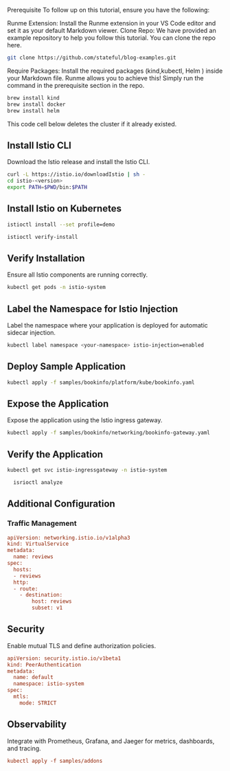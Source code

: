 Prerequisite
To follow up on this tutorial, ensure you have the following:

Runme Extension: Install the Runme extension in your VS Code editor and set it as your default Markdown viewer.
Clone Repo: We have provided an example repository to help you follow this tutorial. You can clone the repo here.

```sh {"id":"01J4M1Y5GPFQV1JFDYAFGEPTAH"}
git clone https://github.com/stateful/blog-examples.git
```

Require Packages: Install the required packages (kind,kubectl, Helm ) inside your Markdown file. Runme allows you to achieve this! Simply run the command in the prerequisite section in the repo.

```sh {"id":"01J4M1YTVZ46FR2QGQ5ERHT7F2"}
brew install kind
brew install docker
brew install helm
```

This code cell below deletes the cluster if it already existed.

## Install Istio CLI
Download the Istio release and install the Istio CLI.

```sh {"id":"01J4M0P1PWG8RMZJR2Y9KSY27N"}
curl -L https://istio.io/downloadIstio | sh -
cd istio-<version>
export PATH=$PWD/bin:$PATH
```

## Install Istio on Kubernetes

```sh {"id":"01J4M0QHHJ3SH5WDT60EWWVST0"}
istioctl install --set profile=demo
```

```sh {"id":"01J4M3EKCC2QQDBEFBRF2XGZA1"}
istioctl verify-install
```

## Verify Installation
Ensure all Istio components are running correctly.

```sh {"id":"01J4M0RHY4EZZEQZBMYZ37WPB9"}
kubectl get pods -n istio-system
```

## Label the Namespace for Istio Injection
Label the namespace where your application is deployed for automatic sidecar injection.

```sh {"id":"01J4M0SG3QGA17VQPPT3RG66ZY"}
kubectl label namespace <your-namespace> istio-injection=enabled
```

## Deploy Sample Application

```sh {"id":"01J4M0TD3DS0CYCW081NP1PV3V"}
kubectl apply -f samples/bookinfo/platform/kube/bookinfo.yaml
```

## Expose the Application

Expose the application using the Istio ingress gateway.

```sh {"id":"01J4M0VJM9D0PBEFJB3TQQPJ0Z"}
kubectl apply -f samples/bookinfo/networking/bookinfo-gateway.yaml

```

## Verify the Application

```sh {"id":"01J4M0YHTRXH1SMAVZC9Y3W34B"}
kubectl get svc istio-ingressgateway -n istio-system
```

```sh {"id":"01J4M3AG3FF3WHW9KS40SSNMPQ"}
  isrioctl analyze
```

## Additional Configuration

### Traffic Management

```ini {"id":"01J4M0ZH2MRNQA6QGQM3HEZ624"}
apiVersion: networking.istio.io/v1alpha3
kind: VirtualService
metadata:
  name: reviews
spec:
  hosts:
  - reviews
  http:
  - route:
    - destination:
        host: reviews
        subset: v1

```

## Security

Enable mutual TLS and define authorization policies.

```ini {"id":"01J4M127A090BAM9SZE6KW1RCX"}
apiVersion: security.istio.io/v1beta1
kind: PeerAuthentication
metadata:
  name: default
  namespace: istio-system
spec:
  mtls:
    mode: STRICT

```

## Observability
Integrate with Prometheus, Grafana, and Jaeger for metrics, dashboards, and tracing.

```ini {"id":"01J4M12ZPXR20RZAKC5800AA55"}
kubectl apply -f samples/addons
```
